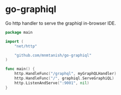 # go-graphiql

Go http handler to serve the graphiql in-browser IDE.

```go
package main

import (
	"net/http"

	"github.com/mnmtanish/go-graphiql"
)

func main() {
	http.HandleFunc("/graphql", myGraphQLHandler)
	http.HandleFunc("/", graphiql.ServeGraphiQL)
	http.ListenAndServe(":9001", nil)
}
```
